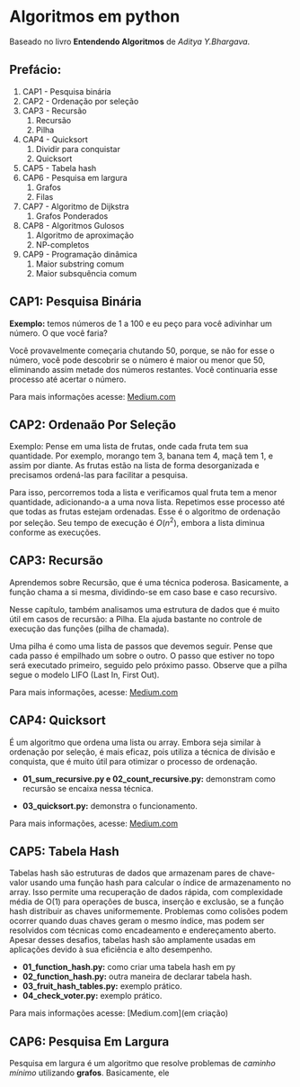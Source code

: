 # Algoritmos em python

Baseado no livro **Entendendo Algoritmos** de *Aditya Y.Bhargava*.

## Prefácio:

 1. CAP1 - Pesquisa binária
 2. CAP2 - Ordenação por seleção
 3. CAP3 - Recursão
    1. Recursão
    2. Pilha
4. CAP4 - Quicksort
    1. Dividir para conquistar
    2. Quicksort
5. CAP5 - Tabela hash
6. CAP6 - Pesquisa em largura
    1. Grafos
    2. Filas 
7. CAP7 - Algoritmo de Dijkstra
    1. Grafos Ponderados
8. CAP8 - Algoritmos Gulosos
    1. Algoritmo de aproximação
    2. NP-completos
9. CAP9 - Programação dinâmica
    1. Maior substring comum
    2. Maior subsquência comum


## CAP1: Pesquisa Binária

**Exemplo:** temos números de 1 a 100 e eu peço para você adivinhar um número. O que você faria?

Você provavelmente começaria chutando 50, porque, se não for esse o número, você pode descobrir se o número é maior ou menor que 50, eliminando assim metade dos números restantes. Você continuaria esse processo até acertar o número.

Para mais informações acesse: [Medium.com](https://medium.com/@lucase.carvalho1704/pesquisa-bin%C3%A1ria-8a1179875d63)

## CAP2: Ordenaão Por Seleção

Exemplo: Pense em uma lista de frutas, onde cada fruta tem sua quantidade. Por exemplo, morango tem 3, banana tem 4, maçã tem 1, e assim por diante. As frutas estão na lista de forma desorganizada e precisamos ordená-las para facilitar a pesquisa.

Para isso, percorremos toda a lista e verificamos qual fruta tem a menor quantidade, adicionando-a a uma nova lista. Repetimos esse processo até que todas as frutas estejam ordenadas. Esse é o algoritmo de ordenação por seleção. Seu tempo de execução é $O(n^2)$, embora a lista diminua conforme as execuções. 

## CAP3: Recursão

Aprendemos sobre Recursão, que é uma técnica poderosa. Basicamente, a função chama a si mesma, dividindo-se em caso base e caso recursivo.

Nesse capítulo, também analisamos uma estrutura de dados que é muito útil em casos de recursão: a Pilha. Ela ajuda bastante no controle de execução das funções (pilha de chamada).

Uma pilha é como uma lista de passos que devemos seguir. Pense que cada passo é empilhado um sobre o outro. O passo que estiver no topo será executado primeiro, seguido pelo próximo passo. Observe que a pilha segue o modelo LIFO (Last In, First Out). 

Para mais informações, acesse: [Medium.com](https://medium.com/@lucase.carvalho1704/recurs%C3%A3o-e-pilhas-43fcd1408a4a)

## CAP4: Quicksort

É um algoritmo que ordena uma lista ou array. Embora seja similar à ordenação por seleção, é mais eficaz, pois utiliza a técnica de divisão e conquista, que é muito útil para otimizar o processo de ordenação.

 - **01_sum_recursive.py e 02_count_recursive.py:** demonstram como recursão se encaixa nessa técnica.

 - **03_quicksort.py:** demonstra o funcionamento.

Para mais informações, acesse: [Medium.com](https://medium.com/@lucase.carvalho1704/recursão-e-pilhas-43fcd1408a4a)

## CAP5: Tabela Hash

Tabelas hash são estruturas de dados que armazenam pares de chave-valor usando uma função hash para calcular o índice de armazenamento no array. Isso permite uma recuperação de dados rápida, com complexidade média de O(1) para operações de busca, inserção e exclusão, se a função hash distribuir as chaves uniformemente. Problemas como colisões podem ocorrer quando duas chaves geram o mesmo índice, mas podem ser resolvidos com técnicas como encadeamento e endereçamento aberto. Apesar desses desafios, tabelas hash são amplamente usadas em aplicações devido à sua eficiência e alto desempenho.

 - **01_function_hash.py:** como criar uma tabela hash em py
 - **02_function_hash.py:** outra maneira de declarar tabela hash.
 - **03_fruit_hash_tables.py:** exemplo prático.
 - **04_check_voter.py:** exemplo prático.

 Para mais informações acesse: [Medium.com](em criação)

 ## CAP6: Pesquisa Em Largura

Pesquisa em largura é um algoritmo que resolve problemas de *caminho mínimo* utilizando **grafos**. Basicamente, ele 

